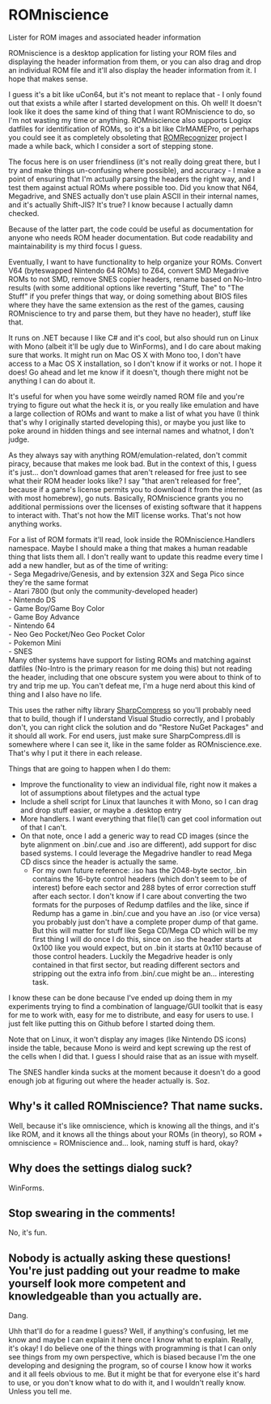 # ROMniscience
Lister for ROM images and associated header information  

ROMniscience is a desktop application for listing your ROM files and displaying the header information from them, or you can also drag and drop an individual ROM file and it'll also display the header information from it. I hope that makes sense.  

I guess it's a bit like uCon64, but it's not meant to replace that - I only found out that exists a while after I started development on this. Oh well! It doesn't look like it does the same kind of thing that I want ROMniscience to do, so I'm not wasting my time or anything. ROMniscience also supports Logiqx datfiles for identification of ROMs, so it's a bit like ClrMAMEPro, or perhaps you could see it as completely obsoleting that [ROMRecognizer](https://github.com/Zowayix/rom-recognizer) project I made a while back, which I consider a sort of stepping stone.  

The focus here is on user friendliness (it's not really doing great there, but I try and make things un-confusing where possible), and accuracy - I make a point of ensuring that I'm actually parsing the headers the right way, and I test them against actual ROMs where possible too. Did you know that N64, Megadrive, and SNES actually don't use plain ASCII in their internal names, and it's actually Shift-JIS? It's true? I know because I actually damn checked.

Because of the latter part, the code could be useful as documentation for anyone who needs ROM header documentation. But code readability and maintainability is my third focus I guess.

Eventually, I want to have functionality to help organize your ROMs. Convert V64 (byteswapped Nintendo 64 ROMs) to Z64, convert SMD Megadrive ROMs to not SMD, remove SNES copier headers, rename based on No-Intro results (with some additional options like reverting "Stuff, The" to "The Stuff" if you prefer things that way, or doing something about BIOS files where they have the same extension as the rest of the games, causing ROMniscience to try and parse them, but they have no header), stuff like that.

It runs on .NET because I like C# and it's cool, but also should run on Linux with Mono (albeit it'll be ugly due to WinForms), and I do care about making sure that works. It might run on Mac OS X with Mono too, I don't have access to a Mac OS X installation, so I don't know if it works or not. I hope it does!  Go ahead and let me know if it doesn't, though there might not be anything I can do about it.  

It's useful for when you have some weirdly named ROM file and you're trying to figure out what the heck it is, or you really like emulation and have a large collection of ROMs and want to make a list of what you have (I think that's why I originally started developing this), or maybe you just like to poke around in hidden things and see internal names and whatnot, I don't judge.  

As they always say with anything ROM/emulation-related, don't commit piracy, because that makes me look bad. But in the context of this, I guess it's just... don't download games that aren't released for free just to see what their ROM header looks like? I say "that aren't released for free", because if a game's license permits you to download it from the internet (as with most homebrew), go nuts. Basically, ROMniscience grants you no additional permissions over the licenses of existing software that it happens to interact with. That's not how the MIT license works. That's not how anything works.  

For a list of ROM formats it'll read, look inside the ROMniscience.Handlers namespace. Maybe I should make a thing that makes a human readable thing that lists them all. I don't really want to update this readme every time I add a new handler, but as of the time of writing:  
	- Sega Megadrive/Genesis, and by extension 32X and Sega Pico since they're the same format  
	- Atari 7800 (but only the community-developed header)  
	- Nintendo DS  
	- Game Boy/Game Boy Color  
	- Game Boy Advance  
	- Nintendo 64  
	- Neo Geo Pocket/Neo Geo Pocket Color  
	- Pokemon Mini  
	- SNES  
Many other systems have support for listing ROMs and matching against datfiles (No-Intro is the primary reason for me doing this) but not reading the header, including that one obscure system you were about to think of to try and trip me up. You can't defeat me, I'm a huge nerd about this kind of thing and I also have no life.

This uses the rather nifty library [SharpCompress](https://github.com/adamhathcock/sharpcompress) so you'll probably need that to build, though if I understand Visual Studio correctly, and I probably don't, you can right click the solution and do "Restore NuGet Packages" and it should all work. For end users, just make sure SharpCompress.dll is somewhere where I can see it, like in the same folder as ROMniscience.exe. That's why I put it there in each release.  

Things that are going to happen when I do them:  
  - Improve the functionality to view an individual file, right now it makes a lot of assumptions about filetypes and the actual type  
  - Include a shell script for Linux that launches it with Mono, so I can drag and drop stuff easier, or maybe a .desktop entry  
  - More handlers. I want everything that file(1) can get cool information out of that I can't.
  - On that note, once I add a generic way to read CD images (since the byte alignment on .bin/.cue and .iso are different), add support for disc based systems. I could leverage the Megadrive handler to read Mega CD discs since the header is actually the same.  
    - For my own future reference: .iso has the 2048-byte sector, .bin contains the 16-byte control headers (which don't seem to be of interest) before each sector and 288 bytes of error correction stuff after each sector. I don't know if I care about converting the two formats for the purposes of Redump datfiles and the like, since if Redump has a game in .bin/.cue and you have an .iso (or vice versa) you probably just don't have a complete proper dump of that game. But this will matter for stuff like Sega CD/Mega CD which will be my first thing I will do once I do this, since on .iso the header starts at 0x100 like you would expect, but on .bin it starts at 0x110 because of those control headers. Luckily the Megadrive header is only contained in that first sector, but reading different sectors and stripping out the extra info from .bin/.cue might be an... interesting task.  


I know these can be done because I've ended up doing them in my experiments trying to find a combination of language/GUI toolkit that is easy for me to work with, easy for me to distribute, and easy for users to use. I just felt like putting this on Github before I started doing them.  

Note that on Linux, it won't display any images (like Nintendo DS icons) inside the table, because Mono is weird and kept screwing up the rest of the cells when I did that. I guess I should raise that as an issue with myself.  

The SNES handler kinda sucks at the moment because it doesn't do a good enough job at figuring out where the header actually is. Soz.  

## Why's it called ROMniscience? That name sucks.
Well, because it's like omniscience, which is knowing all the things, and it's like ROM, and it knows all the things about your ROMs (in theory), so ROM + omniscience = ROMniscience and... look, naming stuff is hard, okay?  

## Why does the settings dialog suck?  
WinForms.  

## Stop swearing in the comments!
No, it's fun.  

## Nobody is actually asking these questions! You're just padding out your readme to make yourself look more competent and knowledgeable than you actually are.
Dang.  

Uhh that'll do for a readme I guess? Well, if anything's confusing, let me know and maybe I can explain it here once I know what to explain. Really, it's okay! I do believe one of the things with programming is that I can only see things from my own perspective, which is biased because I'm the one developing and designing the program, so of course I know how it works and it all feels obvious to me. But it might be that for everyone else it's hard to use, or you don't know what to do with it, and I wouldn't really know. Unless you tell me.  

